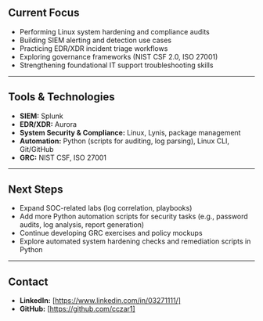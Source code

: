 ## Current Focus

- Performing Linux system hardening and compliance audits
- Building SIEM alerting and detection use cases
- Practicing EDR/XDR incident triage workflows
- Exploring governance frameworks (NIST CSF 2.0, ISO 27001)
- Strengthening foundational IT support troubleshooting skills

---

## Tools & Technologies

- **SIEM:** Splunk
- **EDR/XDR:** Aurora
- **System Security & Compliance:** Linux, Lynis, package management
- **Automation:** Python (scripts for auditing, log parsing), Linux CLI, Git/GitHub
- **GRC:** NIST CSF, ISO 27001

---

## Next Steps

- Expand SOC-related labs (log correlation, playbooks)
- Add more Python automation scripts for security tasks (e.g., password audits, log analysis, report generation)
- Continue developing GRC exercises and policy mockups
- Explore automated system hardening checks and remediation scripts in Python

---

## Contact

- **LinkedIn:** [https://www.linkedin.com/in/03271111/]
- **GitHub:** [https://github.com/cczar1]
